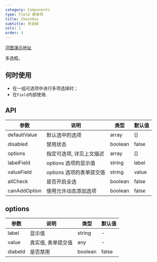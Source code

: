 ```yaml
---
category: Components
type: Field 表单项
title: Checkbox
subtitle: 多选框
cols: 1
order: 4
---
```


[河图演示地址](https://localhost:1234/guiedit?route=%2Fproject%2Fhetu_demo%2Fhetu%2Fdemo%2FCheckbox)

多选框。

## 何时使用

- 在一组可选项中进行多项选择时；
- 在`Field`内部使用.

## API

| 参数         | 说明                     | 类型    | 默认值 |
| ------------ | ------------------------ | ------- | ------ |
| defaultValue | 默认选中的选项           | array   | \[]    |
| disabled     | 禁用状态                 | boolean | false  |
| options      | 指定可选项, 详见上文描述 | array   | \[]    |
| labelField   | options 选项的显示值     | string  | label  |
| valueField   | options 选项的表单提交值 | string  | value  |
| allCheck     | 是否开启全选             | boolean | false  |
| canAddOption | 使用允许动态添加选项     | boolean | false  |

## options

| 参数    | 说明               | 类型    | 默认值 |
| ------- | ------------------ | ------- | ------ |
| label   | 显示值             | string  | -      |
| value   | 真实值, 表单提交值 | any     | -      |
| diabeld | 是否禁用           | boolean | false  |
